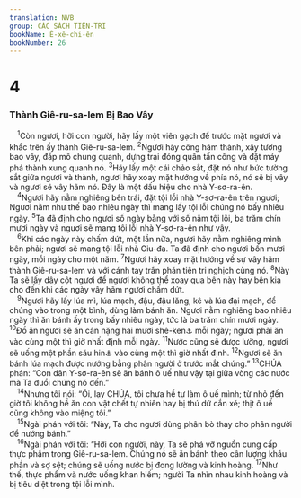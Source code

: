 ```yaml
---
translation: NVB
group: CÁC SÁCH TIÊN-TRI
bookName: Ê-xê-chi-ên 
bookNumber: 26
---
```


<div class="title"><h1>4</h1><h3>Thành Giê-ru-sa-lem Bị Bao Vây </h3></div>
<span class="verse exe_4_1"> <sup>1</sup>Còn ngươi, hỡi con người, hãy lấy một viên gạch để trước mặt ngươi và khắc trên ấy thành Giê-ru-sa-lem. </span>
<span class="verse exe_4_2"><sup>2</sup>Ngươi hãy công hãm thành, xây tường bao vây, đắp mô chung quanh, dựng trại đóng quân tấn công và đặt máy phá thành xung quanh nó. </span>
<span class="verse exe_4_3"><sup>3</sup>Hãy lấy một cái chảo sắt, đặt nó như bức tường sắt giữa ngươi và thành, ngươi hãy xoay mặt hướng về phía nó, nó sẽ bị vây và ngươi sẽ vây hãm nó. Đây là một dấu hiệu cho nhà Y-sơ-ra-ên. <br/></span>
<span class="verse exe_4_4"> <sup>4</sup>Ngươi hãy nằm nghiêng bên trái, đặt tội lỗi nhà Y-sơ-ra-ên trên ngươi; Ngươi nằm như thế bao nhiêu ngày thì mang lấy tội lỗi chúng nó bấy nhiêu ngày. </span>
<span class="verse exe_4_5"><sup>5</sup>Ta đã định cho ngươi số ngày bằng với số năm tội lỗi, ba trăm chín mươi ngày và ngươi sẽ mang tội lỗi nhà Y-sơ-ra-ên như vậy. <br/></span>
<span class="verse exe_4_6"> <sup>6</sup>Khi các ngày này chấm dứt, một lần nữa, ngươi hãy nằm nghiêng mình bên phải; ngươi sẽ mang tội lỗi nhà Giu-đa. Ta đã định cho ngươi bốn mươi ngày, mỗi ngày cho một năm. </span>
<span class="verse exe_4_7"><sup>7</sup>Ngươi hãy xoay mặt hướng về sự vây hãm thành Giê-ru-sa-lem và với cánh tay trần phán tiên tri nghịch cùng nó. </span>
<span class="verse exe_4_8"><sup>8</sup>Này Ta sẽ lấy dây cột ngươi để ngươi không thể xoay qua bên này hay bên kia cho đến khi các ngày vây hãm ngươi chấm dứt. <br/></span>
<span class="verse exe_4_9"> <sup>9</sup>Ngươi hãy lấy lúa mì, lúa mạch, đậu, đậu lăng, kê và lúa đại mạch, để chúng vào trong một bình, dùng làm bánh ăn. Ngươi nằm nghiêng bao nhiêu ngày thì ăn bánh ấy trong bấy nhiêu ngày, tức là ba trăm chín mươi ngày. </span>
<span class="verse exe_4_10"><sup>10</sup>Đồ ăn ngươi sẽ ăn cân nặng hai mươi shê-ken<a data-toggle="tooltip" data-placement="bottom" title="Một shê-ken nặng khoảng 11.40gm">⚓</a> mỗi ngày; ngươi phải ăn vào cùng một thì giờ nhất định mỗi ngày. </span>
<span class="verse exe_4_11"><sup>11</sup>Nước cũng sẽ được lường, ngươi sẽ uống một phần sáu hin<a data-toggle="tooltip" data-placement="bottom" title="Mỗi hin đựng khoảng 6.50l">⚓</a> vào cùng một thì giờ nhất định. </span>
<span class="verse exe_4_12"><sup>12</sup>Ngươi sẽ ăn bánh lúa mạch được nướng bằng phân người ở trước mắt chúng.” </span>
<span class="verse exe_4_13"><sup>13</sup>CHÚA phán: “Con dân Y-sơ-ra-ên sẽ ăn bánh ô uế như vậy tại giữa vòng các nước mà Ta đuổi chúng nó đến.” <br/></span>
<span class="verse exe_4_14"> <sup>14</sup>Nhưng tôi nói: “Ôi, lạy CHÚA, tôi chưa hề tự làm ô uế mình; từ nhỏ đến giờ tôi không hề ăn con vật chết tự nhiên hay bị thú dữ cắn xé; thịt ô uế cũng không vào miệng tôi.” <br/></span>
<span class="verse exe_4_15"> <sup>15</sup>Ngài phán với tôi: “Này, Ta cho ngươi dùng phân bò thay cho phân người để nướng bánh.” <br/></span>
<span class="verse exe_4_16"> <sup>16</sup>Ngài phán với tôi: “Hỡi con người, này, Ta sẽ phá vỡ nguồn cung cấp thực phẩm trong Giê-ru-sa-lem. Chúng nó sẽ ăn bánh theo cân lượng khẩu phần và sợ sệt; chúng sẽ uống nước bị đong lường và kinh hoàng. </span>
<span class="verse exe_4_17"><sup>17</sup>Như thế, thực phẩm và nước uống khan hiếm; người Ta nhìn nhau kinh hoàng và bị tiêu diệt trong tội lỗi mình. <br/></span>
